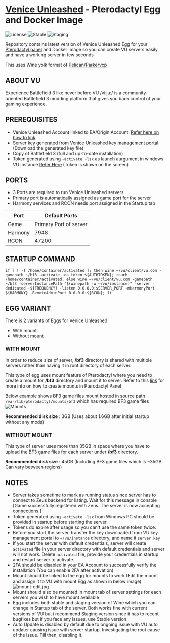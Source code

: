 # [Venice Unleashed](https://veniceunleashed.net/) - Pterodactyl Egg and Docker Image

![License](https://img.shields.io/github/license/itsmemac/VU-Pterodactyl?style=plastic/badge.svg) ![Stable](https://github.com/itsmemac/VU-Pterodactyl/actions/workflows/stable.yml/badge.svg) ![Staging](https://github.com/itsmemac/VU-Pterodactyl/actions/workflows/staging.yml/badge.svg)

Repository contains latest version of Venice Unleashed Egg for your [Pterodactyl panel](https://pterodactyl.io/) and Docker Image so you can create VU servers easily and have a working server in few seconds

This uses Wine yolk format of [Pelican/Parkervcp](https://github.com/pelican-eggs/yolks/tree/master/wine)

## ABOUT VU
Experience Battlefield 3 like never before
VU /vi:ju:/ is a community-oriented Battlefield 3 modding platform that gives you back control of your gaming experience.

## PREREQUISITES
 - Venice Unleashed Account linked to EA/Origin Account. [Refer here on how to link](https://docs.veniceunleashed.net/general/playing/#creating-an-account-and-linking-your-origin-account)
 - Server key generated from Venice Unleashed [key management portal](https://veniceunleashed.net/keys) (Download the generated key file)
 - Copy of Battlefield 3 (full and up-to-date installation)
 - Token generated using `-activate -lsx` as launch aurgument in windows VU instance [Refer Here](https://docs.veniceunleashed.net/hosting/setup-win/#activating-the-game) (Token is shown on the screen)

## PORTS

 - 3 Ports are required to run Venice Unleashed servers
 - Primary port is automatically assigned as game port for the server
 - Harmony services and RCON needs port assigned in the Startup tab

|  Port   |      Default Ports      |
|---------|-------------------------|
|  Game   |  Primary Port of server |
| Harmony |           7948          |
|  RCON   |          47200          |

## STARTUP COMMAND

    if [ ! -f /home/container/activated ]; then wine ~/vu/client/vu.com -gamepath ~/bf3 -activate -ea_token ${AUTHTOKEN}; touch /home/container/activated; else wine ~/vu/client/vu.com -gamepath ~/bf3 -serverInstancePath "$(winepath -w ~/vu/instance)" -server -dedicated -${FREQUENCY} -listen 0.0.0.0:$SERVER_PORT -mHarmonyPort ${HARMONY} -RemoteAdminPort 0.0.0.0:${RCON}; fi    

## EGG VARIANT

There is 2 variants of Eggs for Venice Unleashed
- With mount
- Without mount

### WITH MOUNT

In order to reduce size of server, **/bf3** directory is shared with multiple servers rather than having it in root directory of each server.

This type of egg uses mount feature of Pterodactyl where you need to create a mount for **/bf3** directory and mount it to server.
Refer to this [link](https://pterodox.com/guides/mounts.html)  for more info on how to create mounts in Pterodactyl Panel

Below example shows BF3 game files mount hosted in source path `/var/lib/pterodactyl/mounts/bf3` which has required BF3 game files
![Mounts](https://i.postimg.cc/mgrmVL5t/image.png)

**Recommended disk size** : 3GB (Uses about 1.6GB after initial startup without any mods)

### WITHOUT MOUNT

This type of server uses more than 35GB in space where you have to upload the BF3 game files for each server under **/bf3** directory.

**Recommended disk size** : 45GB (Including BF3 game files which is ~35GB. Can vary between regions)

## NOTES

- Server takes sometime to mark as running status since server has to connect to Zeus backend for listing. Wait for this message in console [Game successfully registered with Zeus. The server is now accepting connections.]
- Token generated using `-activate -lsx` from Windows PC should be provided in startup before starting the server.
- Tokens do expire after usage so you can't use the same token twice.
- Before you start the server, transfer the key downloaded from VU key management portal to `~/vu/instance` directory, and name it `server.key`
- If you start the server with default credentials, server will create `activated` file in your server directory with default credentials and server will not work. Delete `activated` file, provide your credentials in startup and restart server to activate.
- 2FA should be disabled in your EA Account to successfully verify the installation (You can enable 2FA after activation)
- Mount should be linked to the egg for mounts to work (Edit the mount and assign it to VU with mount Egg as shown in below image)
![mount-edit.jpg](https://i.postimg.cc/NfdQNwt5/mount-edit.jpg)
- Mount should also be mounted in mount tab of server settings for each servers you wish to have mount available
- Egg includes both stable and staging version of Wine which you can change in Startup tab of the server. Both works fine with current versions of VU but i recommend Staging version since it has to recent bugfixes but if you face any issues, use Stable version.
- Auto Update is disabled by default due to ongoing issue with VU auto updater causing issue with server startup. Investigating the root cause of the issue. Till then, disabling it.

